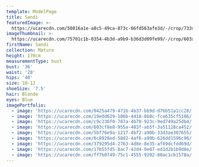 ```yaml
---
template: ModelPage
title: Sandi
featuredImage: >-
  https://ucarecdn.com/50816a1e-a8c5-49ca-873c-66fd563afe3d/-/crop/733x443/0,0/-/preview/
imageThumbnail: >-
  https://ucarecdn.com/75701c1b-0354-4b3d-a9b9-b36d3d09fe99/-/crop/603x834/0,0/-/preview/
firstName: Sandi
collection: Mature
height: 170cm
measurementType: bust
bust: '36'
waist: '28'
hips: '40'
size: 10-12
shoeSize: '7.5'
hair: Blonde
eyes: Blue
imagePortfolio:
  - image: 'https://ucarecdn.com/0425a479-471b-4b37-bb9d-d76b51a1cc28/'
  - image: 'https://ucarecdn.com/19edd629-186b-4418-8b8c-fce635cf5106/'
  - image: 'https://ucarecdn.com/c9c236f0-787a-4b70-923c-9ed749a25db4/'
  - image: 'https://ucarecdn.com/603cf8e8-955a-403f-ab5f-3a51128ca452/'
  - image: 'https://ucarecdn.com/5bf76e9a-1217-4bf2-a90b-33d3ae307655/'
  - image: 'https://ucarecdn.com/6c8928ed-58d2-4af6-a99b-626dd1596c96/'
  - image: 'https://ucarecdn.com/379295d4-2763-4d8e-8e35-af69dcfdd69d/'
  - image: 'https://ucarecdn.com/17b55fd5-8ac7-42d4-9e07-ed1d2b1b9d8e/'
  - image: 'https://ucarecdn.com/ff7b0749-75c1-4555-9202-80ac1cb1578a/'
---
```


